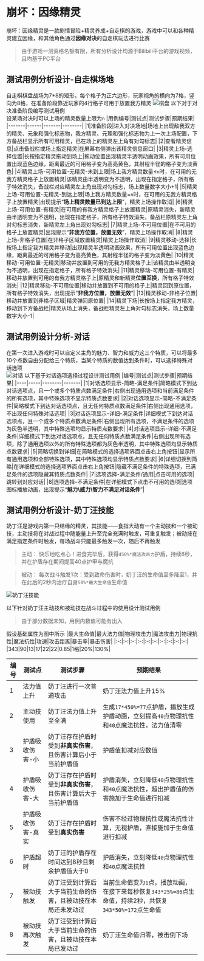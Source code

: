 # 崩坏：因缘精灵
崩坏：因缘精灵是一款剧情冒险+精灵养成+自走棋的游戏，游戏中可以和各种精灵建立因缘，和其他角色通过**因缘对决**的自走棋玩法进行比赛  
> 由于游戏一测资格名额有限，所有分析设计均源于Bilibili平台的游戏视频，且均基于PC平台  

## 测试用例分析设计-自走棋场地
自走棋棋盘战场为7*8的矩形，每个格子为正六边形，玩家视角的横向为7格，竖向为8格，在准备阶段靠近玩家的4行格子可用于放置我方精灵
<img src="pics\棋盘.png" alt="棋盘">
以下对于对决准备阶段编写测试用例  
设某场对决时可以上场的精灵数量上限为`n`
|用例编号|测试点|测试步骤|预期结果|
|-------|------|-------|--------|
|1|准备阶段|进入对决场地|场地上出现敌我双方的精灵、元象和强化标志物，我方精灵、元理和强化标志物为上一次上场配置，下方备战栏显示所有可用精灵，已在场上的精灵左上角有对勾标志|
|2|查看精灵信息|点击备战栏或场上指定精灵|在屏幕右侧弹出该精灵信息窗口|
|3|精灵上场-选择位置|长按指定精灵拖动到场上|拖动位置出现精灵半透明动画效果，所有可用位置出现蓝色边缘，距离最近的可用格子变为高亮黄色，其射程半径的格子变为淡黄色|
|4|精灵上场-可用位置-无精灵-未到上限|场上我方精灵数量≤`n`时，在可用的无我方精灵格子上放置精灵|该精灵由半透明变为不透明，出现在指定格子，所有格子特效消失，备战栏对应精灵左上角出现对勾标志，场上数量数字大小+1|
|5|精灵上场-可用位置-无精灵-到达上限|场上我方精灵数量=`n`时，在可用的无我方精灵格子上放置精灵|出现提示“**场上精灵数量已到达上限**”，精灵上场操作取消|
|6|精灵上场-可用位置-有精灵|在可用的有我方精灵格子上放置精灵|原精灵消失，新精灵由半透明变为不透明，出现在指定格子，所有格子特效消失，备战栏原精灵左上角对勾标志消失，新精灵左上角出现对勾标志|
|7|精灵上场-不可用位置|在不可用的格子上放置精灵|出现提示“**非我方位置，放置无效**”，精灵上场操作取消|
|8|精灵上场-非格子位置|在非格子区域放置精灵|精灵上场操作取消|
|9|精灵移动-选择|长按场上指定我方精灵并移动|出现精灵半透明动画效果，所有可用位置出现蓝色边缘，距离最近的可用格子变为高亮黄色，其射程半径的格子变为淡黄色|
|10|精灵移动-可用位置-无精灵|移动并放置到可用的无我方精灵格子上|该精灵由半透明变为不透明，出现在指定格子，所有格子特效消失|
|11|精灵移动-可用位置-有精灵|移动并放置到可用的有我方精灵格子上|原精灵和新精灵**位置互换**，所有格子特效消失|
|12|精灵移动-不可用位置|移动并放置到不可用的格子上|精灵回到原位置，所有格子特效消失，出现提示“**非我方位置，放置无效**”|
|13|精灵移动-非格子位置|移动并放置到非格子区域|精灵弹回原位置|
|14|精灵下场|长按场上指定我方精灵，移动到下方备战栏|精灵从场上消失，备战栏精灵左上角对勾标志消失，场上数量数字大小-1|

## 测试用例设计分析-对话
在第一次进入游戏时可以自定义主角的魅力、智力和威力这三个特质，可以将最多10个点数自由分配给三个特质，当某个特质的数值达到条件时，可以选择特殊对话选项  
<img src="pics\对话.png" alt="对话">
以下基于对话选项选择过程设计测试用例
|编号|测试点|测试步骤|预期结果|
|----|-----|--------|-------|
|1|对话选项显示-简略-满足条件|简略模式下到达对话选项点，且一个或多个特质点数满足条件|右侧出现通用选项和当前满足条件的所有选项，其中特殊选项不显示特质点数要求|
|2|对话选项显示-简略-不满足条件|简略模式下到达对话选项点，且无任何特质点数满足条件|右侧出现通用选项，不出现任何特殊对话选项|
|3|对话选项显示-详细-满足条件|详细模式下到达对话选项点，且一个或多个特质点数满足条件|右侧出现所有选项，不满足条件的选项为灰色半透明，其中特殊选项均显示特质点数要求|
|4|对话选项显示-详细-不满足条件|详细模式下到达对话选项点，且无任何特质点数满足条件|右侧出现所有选项，除了通用选项以外的所有特殊选项都为灰色半透明，其中特殊选项均显示特质点数要求|
|5|简略切换到详细|在简略模式的选择选项界面点击右上角按钮|显示所有通用选项和全部特殊选项，其中特殊选项均显示特质点数要求|
|6|详细切换到简略|在详细模式的选择选项界面点击右上角按钮|隐藏不满足条件的特殊选项，已满足条件的选项隐藏其特质点数条件|
|7|选项选择-满足条件/通用|点击可用的选项|跳转到对应对话|
|8|选项选择-不满足条件|在详细模式下点击不可用的选项|选项图标播放动画，出现提示“**魅力\威力\智力不满足对话条件**”|

## 测试用例分析设计-奶丁汪技能
奶丁汪是游戏内第一只结缘的精灵，其技能——食指大动有一个主动技和一个被动技，主动技将在对战过程中随能量上升至完全充满时触发，可重复触发；被动技在满足指定条件时触发，每场战斗只能最多触发一次，随后不再触发  
> 主动：
快乐地吃点心！进食完毕后，获得`450%*魔法攻击力`护盾，持续8秒，并在护盾存在期间提高40点护甲与魔抗  

>被动：
每次战斗触发1次：受到致命伤害时，奶丁汪的生命值至多降至1，并在此后的2秒内治疗自身`50%*最大生命值`生命值

<img src="pics\奶丁汪技能.png" alt="奶丁汪技能">

以下针对奶丁汪主动技和被动技在战斗过程中的使用设计测试用例
> 由于部分数据未知，用例内数值可能有出入

假设基础属性为图中所示
|最大生命值|最大法力值|物理攻击力|魔法攻击力|物理抗性|魔法抗性|攻速|攻击距离|暴击率|暴击伤害|
|:-:|:-:|:-:|:-:|:-:|:-:|:-:|:-:|:-:|:-:|
|343|90|13|17|22|22|0.85|1格|20%|130%|

|编号|测试点|测试步骤|预期结果|
|----|------|-------|-------|
|1|法力值上升|奶丁汪进行一次普通攻击|奶丁汪法力值上升15%|
|2|主动技使用|奶丁汪法力值上升至全满|生成`17*450%=77`点护盾，播放生成护盾动画，立刻提高`40`点物理抗性和`40`点魔法抗性，法力值清零|
|3|护盾吸收伤害-小|奶丁汪存在护盾时受到**非真实伤害**，且伤害计算后小于当前护盾值|护盾值扣减对应数值|
|4|护盾吸收伤害-大|奶丁汪存在护盾时受到**非真实伤害**，且伤害计算后大于当前护盾值|护盾消失，立刻降低`40`点物理抗性和`40`点魔法抗性，超出护盾值的伤害施加于生命值进行扣减|
|5|护盾吸收伤害-真实|奶丁汪存在护盾时受到**真实伤害**|伤害不经过物理抗性或魔法抗性计算，无视护盾，直接施加于生命值进行扣减|
|6|护盾超时|奶丁汪的护盾存在时间达到8秒且剩余护盾值大于0|护盾消失，立刻降低`40`点物理抗性和`40`点魔法抗性|
|7|被动技触发|奶丁汪受到计算后大于当前生命的伤害，且被动技在本局还未发动过|当前生命值变为`1`点，播放动画，在接下来每秒恢复`343*25%=86`点生命值，持续2秒，共恢复`343*50%=172`点生命值|
|8|被动技再次触发|奶丁汪受到计算后大于当前生命的伤害，且被动技在本局已发动过|奶丁汪生命值归零，被击倒下场|
